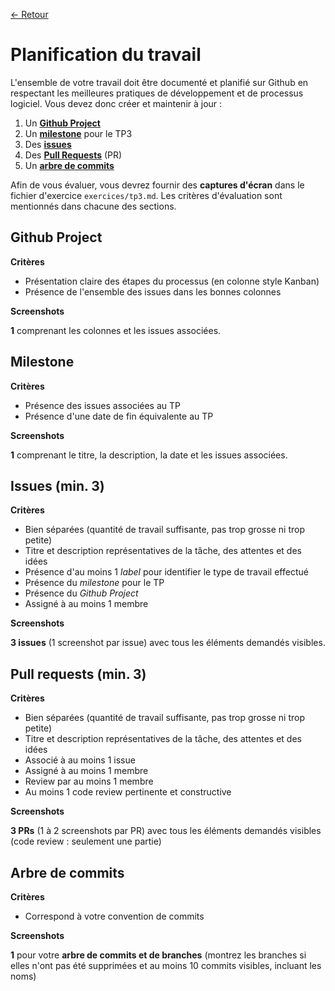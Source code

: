[← Retour](../README.md)

# Planification du travail

L'ensemble de votre travail doit être documenté et planifié sur Github en respectant les meilleures pratiques de 
développement et de processus logiciel. Vous devez donc créer et maintenir à jour :

1. Un [**Github Project**](#github-project)
2. Un [**milestone**](#milestone) pour le TP3
3. Des [**issues**](#issues-min-3)
4. Des [**Pull Requests**](#pull-requests-min-3) (PR)
5. Un [**arbre de commits**](#arbre-de-commits)

Afin de vous évaluer, vous devrez fournir des **captures d'écran** dans le fichier
d'exercice `exercices/tp3.md`. Les critères d'évaluation sont
mentionnés dans chacune des sections.

## Github Project

**Critères**

- Présentation claire des étapes du processus (en colonne style Kanban)
- Présence de l'ensemble des issues dans les bonnes colonnes

**Screenshots**

**1** comprenant les colonnes et les issues associées.

## Milestone

**Critères**

- Présence des issues associées au TP
- Présence d'une date de fin équivalente au TP

**Screenshots**

**1** comprenant le titre, la description, la date et les issues associées.

## Issues (min. 3)

**Critères**

- Bien séparées (quantité de travail suffisante, pas trop grosse ni trop petite)
- Titre et description représentatives de la tâche, des attentes et des idées
- Présence d'au moins 1 *label* pour identifier le type de travail effectué
- Présence du *milestone* pour le TP
- Présence du *Github Project*
- Assigné à au moins 1 membre

**Screenshots**

**3 issues** (1 screenshot par issue) avec tous les éléments demandés visibles.

## Pull requests (min. 3)

**Critères**

- Bien séparées (quantité de travail suffisante, pas trop grosse ni trop petite)
- Titre et description représentatives de la tâche, des attentes et des idées
- Associé à au moins 1 issue
- Assigné à au moins 1 membre
- Review par au moins 1 membre
- Au moins 1 code review pertinente et constructive

**Screenshots**

**3 PRs** (1 à 2 screenshots par PR) avec tous les éléments demandés visibles (code review : seulement une partie)

## Arbre de commits

**Critères**

- Correspond à votre convention de commits

**Screenshots**

**1** pour votre **arbre de commits et de branches** (montrez les branches si elles n'ont pas été supprimées et au moins 10 commits visibles, incluant les noms)